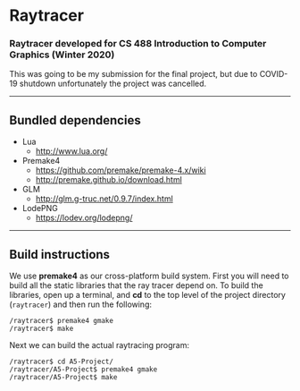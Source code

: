 # Raytracer
### Raytracer developed for CS 488 Introduction to Computer Graphics (Winter 2020)
This was going to be my submission for the final project, but due to COVID-19 shutdown unfortunately the project was cancelled.

---

## Bundled dependencies
* Lua
    * http://www.lua.org/
* Premake4
    * https://github.com/premake/premake-4.x/wiki
    * http://premake.github.io/download.html
* GLM
    * http://glm.g-truc.net/0.9.7/index.html
* LodePNG
    * https://lodev.org/lodepng/


---

## Build instructions
We use **premake4** as our cross-platform build system. First you will need to build all
the static libraries that the ray tracer depend on. To build the libraries, open up a
terminal, and **cd** to the top level of the project directory (`raytracer`) and then run the
following:

    /raytracer$ premake4 gmake
    /raytracer$ make

Next we can build the actual raytracing program:

    /raytracer$ cd A5-Project/
    /raytracer/A5-Project$ premake4 gmake
    /raytracer/A5-Project$ make
